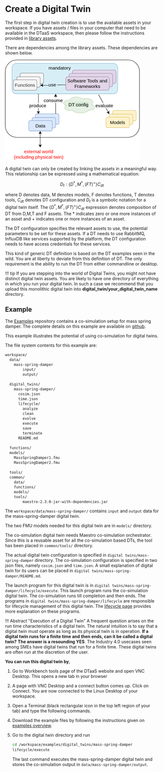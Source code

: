 # Create a Digital Twin

The first step in digital twin creation is to use the available
assets in your workspace. If you have assets / files
in your computer that need to be available in the DTaaS workspace,
then please follow the instructions provided in
[library assets](../servers/lib/assets.md).

There are dependencies among the library assets. These dependencies
are shown below.

![Relation between reusable assets](asset-relationship.png)

A digital twin can only be created by linking the assets in
a meaningful way. This relationship can be expressed using
a mathematical equation:

$$
D_t: \{ D{^*},M^{*},(FT)^{+} \}C_{dt}
$$

where D denotes data, M denotes models, F denotes functions, T denotes tools,
$C_{dt}$ denotes DT configuration and $D_t$ is a symbolic notation for
a digital twin itself. The  $\{ D{^*},M^{*},(FT)^{+} \}C_{dt}$ expression
denotes composition of DT from D,M,T and F assets. The $*$ indicates zero
or one more instances of an asset and $+$ indicates one or more instances
of an asset.

The DT configuration specifies the relevant assets to use, the potential
parameters to be set for these assets. If a DT needs to use RabbitMQ, InfluxDB
like services supported by the platform, the DT configuration needs to
have access credentials for these services.

This kind of generic DT definition is based on the DT examples seen in
the wild. You are at liberty to deviate from this definition of DT.
The only requirement is the ability to run the DT from either commandline
or desktop.

!!! tip
    If you are stepping into the world of Digital Twins, you might not
    have distinct digital twin assets. You are likely to have one directory
    of everything in which you run your digital twin. In such a case we
    recommend that you upload this monolithic digital twin into
    **digital_twin/your_digital_twin_name** directory.

## Example

The [Examples](https://github.com/INTO-CPS-Association/DTaaS-examples)
repository contains a co-simulation setup for mass spring damper.
The complete details on this example are available on
[github](https://github.com/INTO-CPS-Association/example-mass_spring_damper).

This example illustrates the potential of using co-simulation
for digital twins.

The file system contents for this example are:

```text
workspace/
  data/
    mass-spring-damper
        input/
        output/

  digital_twins/
    mass-spring-damper/
      cosim.json
      time.json
      lifecycle/
        analyze
        clean
        evolve
        execute
        save
        terminate
      README.md

  functions/
  models/
    MassSpringDamper1.fmu
    MassSpringDamper2.fmu

  tools/
  common/
    data/
    functions/
    models/
    tools/
        maestro-2.3.0-jar-with-dependencies.jar
```

The `workspace/data/mass-spring-damper/` contains `input` and
`output` data for the mass-spring-damper digital twin.

The two FMU models needed for this digital twin are in
`models/` directory.

The co-simulation digital twin needs Maestro co-simulation
orchestrator. Since this is a reusable asset for all
the co-simulation based DTs, the tool has been placed in
`common/tools/` directory.

The actual digital twin configuration is specified in
`digital twins/mass-spring-damper` directory. The co-simulation configuration
is specified in two json files, namely `cosim.json` and `time.json`.
A small explanation of digital twin for its users can be placed in
`digital twins/mass-spring-damper/README.md`.

The launch program for this digital twin is in
`digital twins/mass-spring-damper/lifecycle/execute`. This launch program runs
the co-simulation digital twin. The co-simulation runs till completion and
then ends. The programs in `digital twins/mass-spring-damper/lifecycle` are
responsible for lifecycle management of this digital twin.
The [lifecycle page](lifecycle.md) provides more explanation on these programs.

!!! Abstract "Execution of a Digital Twin"
    A frequent question arises on the run time characteristics of
    a digital twin. The natural intuition is to say that a digital twin must
    operate as long as its physical twin is in operation.
    **If a digital twin runs for a finite time and then ends, can it be
    called a digital twin?**
    **The answer is a resounding YES**. The Industry 4.0 usecases seen among
    SMEs have digital twins that run for a finite time. These digital twins
    are often run at the discretion of the user.

**You can run this digital twin by**,

1. Go to Workbench tools page of the DTaaS website and open VNC Desktop.
   This opens a new tab in your browser
1. A page with VNC Desktop and a connect button comes up. Click on Connect.
   You are now connected to the Linux Desktop of your workspace.
1. Open a Terminal (black rectangular icon in the top left region of your tab)
   and type the following commands.
1. Download the example files by following the instructions given on
   [examples overview](../examples/index.md).

1. Go to the digital twin directory and run

   ```sh
   cd /workspace/examples/digital_twins/mass-spring-damper
   lifecycle/execute
   ```

   The last command executes the mass-spring-damper digital twin and stores
   the co-simulation output in `data/mass-spring-damper/output`.
